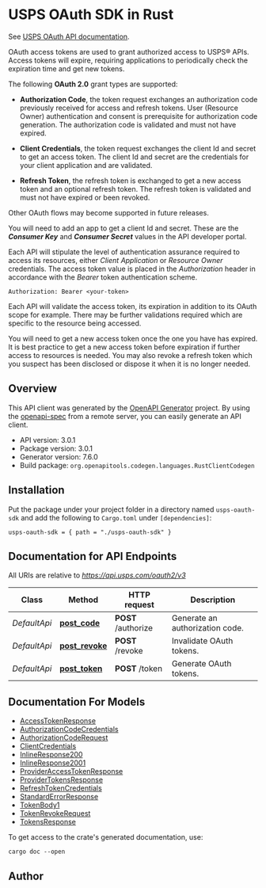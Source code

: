 # USPS OAuth SDK in Rust

See [USPS OAuth API documentation](https://developer.usps.com/api/81).

OAuth access tokens are used to grant authorized access to USPS&#174; APIs. Access tokens will expire, requiring applications to periodically check the expiration time and get new tokens.

The following __OAuth 2.0__ grant types are supported:
- **Authorization Code**, the token request exchanges an authorization code previously received for access and refresh tokens. User (Resource Owner) authentication and consent is prerequisite for authorization code generation. The authorization code is validated and must not have expired.

- **Client Credentials**, the token request exchanges the client Id and secret to get an access token. The client Id and secret are the credentials for your client application and are validated.

- **Refresh Token**, the refresh token is exchanged to get a new access token and an optional refresh token. The refresh token is validated and must not have expired or been revoked.

Other OAuth flows may become supported in future releases.

You will need to add an app to get a client Id and secret. These are the _**Consumer Key**_ and _**Consumer Secret**_ values in the API developer portal.



Each API will stipulate the level of authentication assurance required to access its resources, either *Client Application* or *Resource Owner* credentials.  The access token value is placed in the *Authorization* header in accordance with the *Bearer* token authentication scheme.

 ```
 Authorization: Bearer <your-token>

 ```

Each API will validate the access token, its expiration in addition to its OAuth scope for example. There may be further validations required which are specific to the resource being accessed.

You will need to get a new access token once the one you have has expired. It is best practice to get a new access token before expiration if further access to resources is needed.
You may also revoke a refresh token which you suspect has been disclosed or dispose it when it is no longer needed.
  


## Overview

This API client was generated by the [OpenAPI Generator](https://openapi-generator.tech) project.  By using the [openapi-spec](https://openapis.org) from a remote server, you can easily generate an API client.

- API version: 3.0.1
- Package version: 3.0.1
- Generator version: 7.6.0
- Build package: `org.openapitools.codegen.languages.RustClientCodegen`

## Installation

Put the package under your project folder in a directory named `usps-oauth-sdk` and add the following to `Cargo.toml` under `[dependencies]`:

```
usps-oauth-sdk = { path = "./usps-oauth-sdk" }
```

## Documentation for API Endpoints

All URIs are relative to *https://api.usps.com/oauth2/v3*

Class | Method | HTTP request | Description
------------ | ------------- | ------------- | -------------
*DefaultApi* | [**post_code**](docs/DefaultApi.md#post_code) | **POST** /authorize | Generate an authorization code.
*DefaultApi* | [**post_revoke**](docs/DefaultApi.md#post_revoke) | **POST** /revoke | Invalidate OAuth tokens.
*DefaultApi* | [**post_token**](docs/DefaultApi.md#post_token) | **POST** /token | Generate OAuth tokens.


## Documentation For Models

 - [AccessTokenResponse](docs/AccessTokenResponse.md)
 - [AuthorizationCodeCredentials](docs/AuthorizationCodeCredentials.md)
 - [AuthorizationCodeRequest](docs/AuthorizationCodeRequest.md)
 - [ClientCredentials](docs/ClientCredentials.md)
 - [InlineResponse200](docs/InlineResponse200.md)
 - [InlineResponse2001](docs/InlineResponse2001.md)
 - [ProviderAccessTokenResponse](docs/ProviderAccessTokenResponse.md)
 - [ProviderTokensResponse](docs/ProviderTokensResponse.md)
 - [RefreshTokenCredentials](docs/RefreshTokenCredentials.md)
 - [StandardErrorResponse](docs/StandardErrorResponse.md)
 - [TokenBody1](docs/TokenBody1.md)
 - [TokenRevokeRequest](docs/TokenRevokeRequest.md)
 - [TokensResponse](docs/TokensResponse.md)


To get access to the crate's generated documentation, use:

```
cargo doc --open
```

## Author



